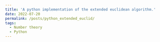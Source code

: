 ```yaml
---
title: 'A python implementation of the extended euclidean algorithm.'
date: 2022-07-20
permalink: /posts/python_extended_euclid/
tags:
  - Number theory
  - Python
---
```


